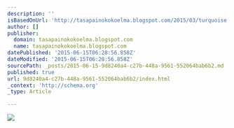 ```yaml
---
description: ''
isBasedOnUrl: 'http://tasapainokokoelma.blogspot.com/2015/03/turquoise.html'
author: []
publisher:
  domain: tasapainokokoelma.blogspot.com
  name: tasapainokokoelma.blogspot.com
datePublished: '2015-06-15T06:28:56.858Z'
dateModified: '2015-06-15T06:28:56.858Z'
sourcePath: _posts/2015-06-15-9d8240a4-c27b-448a-9561-552064bab6b2.md
published: true
url: 9d8240a4-c27b-448a-9561-552064bab6b2/index.html
_context: 'http://schema.org'
_type: Article

---
```

![](http://3.bp.blogspot.com/-W_PuuXUkPPs/VQsgcnTYD3I/AAAAAAAAAy4/ICejRJTa9lo/s1600/hassu%2Bverho.JPG)